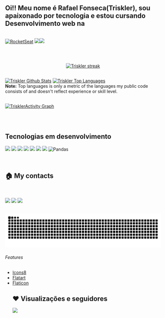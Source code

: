 ## Oi!! Meu nome é Rafael Fonseca(Triskler), sou apaixonado por tecnologia e estou cursando Desenvolvimento web na 
<br>
<a href="https://www.rocketseat.com.br/" target="_blank"> <img title="RocketSeat" height="100em" src="https://www.rocketseat.com.br/icons/icon-48x48.png" /></a> <a target="_blank" href="https://www.dio.me/"><img height="100em" src="https://user-images.githubusercontent.com/88354341/153638478-1506d478-d183-45c4-bd8a-d2b1c75c5494.png" /></a><a href="https://www.freecodecamp.org/learn/" ><img height="100em" src="https://styles.redditmedia.com/t5_34mfx/styles/communityIcon_odbxo8lc3tv41.png" /></a> 

 <br> <br>
 
 <div>
  <p align="center">
    <a href="https://github.com/triskler/triskler.git">
        <img title="🔥 Get streak stats for your profile at git.io/streak-stats" alt="Triskler streak" src="https://github-readme-streak-stats.herokuapp.com/?user=triskler&theme=black-ice&hide_border=true&stroke=0000&background=060A0CD0"/>
    </a>
  </p>
 <br/>
  <a href="https://github.com/triskler/triskler.git"><img alt="Triskler Github Stats" height="160em" src="https://github-readme-stats.vercel.app/api?username=triskler&show_icons=true&count_private=true&theme=react&hide_border=true&bg_color=0D1117" /></a>
  <a href="https://github.com/triskler/triskler.git"><img alt="Triskler Top Languages" height="160em" src="https://github-readme-stats.vercel.app/api/top-langs/?username=triskler&langs_count=8&count_private=true&layout=compact&theme=react&hide_border=true&bg_color=0D1117" /></a>
  <br/>
  <b>Note:</b> Top languages is only a metric of the languages my public code consists of and doesn't reflect experience or skill level.


<br/>
<br/>

<a href="https://github.com/triskler/triskler.git"><img alt="TrisklerActivity Graph" src="https://activity-graph.herokuapp.com/graph?username=triskler&bg_color=0D1117&color=5BCDEC&line=5BCDEC&point=FFFFFF&hide_border=true" /></a>

<br/>
<br/>
 </div>

  

</p>
  






## Tecnologias em desenvolvimento
<div text-align="center">
 <img height="45em" src="https://user-images.githubusercontent.com/88354341/142721080-aff10711-8598-4e9a-9fbb-0aa23f85b072.png" />
 <img height="45em" src="https://user-images.githubusercontent.com/88354341/142721192-e5b70c10-d72c-4b49-9129-4076cc8ec210.png" /> 
 <img height="45em" src="https://user-images.githubusercontent.com/88354341/142721277-1e299101-1290-4707-a555-dcadc0a04d81.png" /> 
 <img height="45em" src="https://user-images.githubusercontent.com/88354341/142721365-3e1b8a8f-92a2-45ac-b1bf-2372a179c1c9.png" />
 <img height="45em" src="https://user-images.githubusercontent.com/88354341/142721791-e456e3e5-89fb-46ea-a9cd-52bec1dd8d76.png" />
 <img height="45em" src="https://img.icons8.com/color/48/000000/javascript--v2.png" />
 <img height="45em" src="https://user-images.githubusercontent.com/88354341/142722531-0d2e8b81-535a-4614-8956-df24df1cc7e3.png" />
 <img height="40em" title="Pandas" src="https://upload.wikimedia.org/wikipedia/commons/3/3f/Git_icon.svg" />
 
</div>
<br>
<br>


## 🏠 My contacts


</div>
<br>
<br>

<div> 
  <a href = "mailto:contatofonseca.wutang@gmail.com"><img height="40em" src="https://user-images.githubusercontent.com/88354341/142720947-15e7a442-7ee6-48ab-847d-5bd22a384c2b.png" target="_blank"></a>
  <a href="https://www.linkedin.com/in/rafael-brum-fonseca" target="_blank"><img height="40em" src="https://user-images.githubusercontent.com/88354341/142720989-18904c87-b15c-4df9-83a1-c2062dd8f100.png" target="_blank"></a>
  <a href="https://www.codecademy.com/profiles/Triskler" target="_blank"><img height="40em" src="https://user-images.githubusercontent.com/88354341/142732566-d886ee3e-c5b5-4189-8e00-b44ce61093b4.png" target="_blank"/></a>
 </div>
 
 <br>
 
 
 



 ![Snake animation](https://github.com/triskler/triskler/blob/output/github-contribution-grid-snake.svg)
  
  <footer>
    <h6> Features </h6>
      <ul>    
        <li><a href="https://icons8.com/icon/tGvHBPJaKqEd/javascript" target="_blank">Icons8</a></li>
        <li><a href="https://www.iconfinder.com/Flatart" target="_blank">Flatart</a></li>
        <li><a href="https://www.flaticon.com" target="_blank">Flaticon</a></li>
       
##  ❤ Visualizações e seguidores
<a href="https://github.com/Meghna-DAS/github-profile-views-counter">
    <img src="https://komarev.com/ghpvc/?username=triskler-hub">
</a>
  </footer>


<!---
triskler/triskler is a ✨ special ✨ repository because its `README.md` (this file) appears on your GitHub profile.
You can click the Preview link to take a look at your changes.
--->


